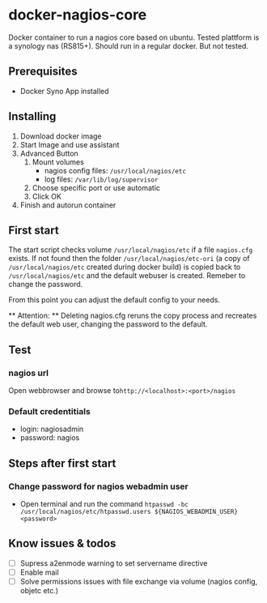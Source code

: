 # docker-nagios-core

Docker container to run a nagios core based on ubuntu. Tested plattform is a synology nas (RS815+). Should run in a regular docker. But not tested.

## Prerequisites
- Docker Syno App installed

## Installing
1. Download docker image
2. Start Image and use assistant
3. Advanced Button
    1. Mount volumes
        * nagios config files: `/usr/local/nagios/etc`
        * log files: `/var/lib/log/supervisor`
    2. Choose specific port or use automatic
    3. Click OK
4. Finish and autorun container

## First start
The start script checks volume `/usr/local/nagios/etc` if a file `nagios.cfg` exists. 
If not found then the folder `/usr/local/nagios/etc-ori` (a copy of `/usr/local/nagios/etc` created during docker build) is copied back to `/usr/local/nagios/etc` and the default webuser is created. Remeber to change the password. 

From this point you can adjust the default config to your needs. 

** Attention: ** Deleting nagios.cfg reruns the copy process and recreates the default web user, changing the password to the default.

## Test
### nagios url
Open webbrowser and browse to`http://<localhost>:<port>/nagios`
### Default credentitials
* login: nagiosadmin
* password: nagios

## Steps after first start
### Change password for nagios webadmin user
* Open terminal and run the command `htpasswd -bc /usr/local/nagios/etc/htpasswd.users ${NAGIOS_WEBADMIN_USER} <password>`

## Know issues & todos
- [ ] Supress a2enmode warning to set servername directive
- [ ] Enable mail
- [ ] Solve permissions issues with file exchange via volume (nagios config, objetc etc.)
